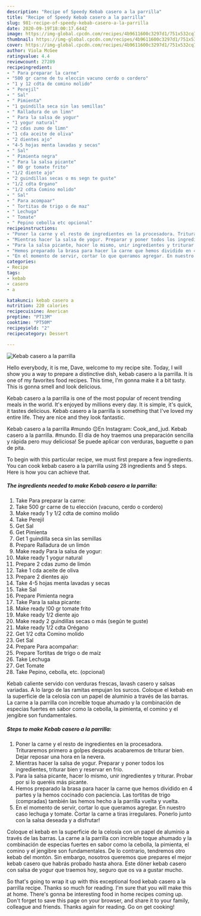```yaml
---
description: "Recipe of Speedy Kebab casero a la parrilla"
title: "Recipe of Speedy Kebab casero a la parrilla"
slug: 981-recipe-of-speedy-kebab-casero-a-la-parrilla
date: 2020-09-19T18:00:17.644Z
image: https://img-global.cpcdn.com/recipes/4b9611600c3297d1/751x532cq70/kebab-casero-a-la-parrilla-foto-principal.jpg
thumbnail: https://img-global.cpcdn.com/recipes/4b9611600c3297d1/751x532cq70/kebab-casero-a-la-parrilla-foto-principal.jpg
cover: https://img-global.cpcdn.com/recipes/4b9611600c3297d1/751x532cq70/kebab-casero-a-la-parrilla-foto-principal.jpg
author: Viola McGee
ratingvalue: 4.4
reviewcount: 27289
recipeingredient:
- " Para preparar la carne"
- "500 gr carne de tu eleccin vacuno cerdo o cordero"
- "1 y 12 cdta de comino molido"
- " Perejil"
- " Sal"
- " Pimienta"
- "1 guindilla seca sin las semillas"
- " Ralladura de un limn"
- " Para la salsa de yogur"
- "1 yogur natural"
- "2 cdas zumo de limn"
- "1 cda aceite de oliva"
- "2 dientes ajo"
- "4-5 hojas menta lavadas y secas"
- " Sal"
- " Pimienta negra"
- " Para la salsa picante"
- " 00 gr tomate frito"
- "1/2 diente ajo"
- "2 guindillas secas o ms segn te guste"
- "1/2 cdta Organo"
- "1/2 cdta Comino molido"
- " Sal"
- " Para acompaar"
- " Tortitas de trigo o de maz"
- " Lechuga"
- " Tomate"
- " Pepino cebolla etc opcional"
recipeinstructions:
- "Poner la carne y el resto de ingredientes en la procesadora. Trituraremos primero a golpes después acabaremos de triturar bien. Dejar reposar una hora en la nevera."
- "Mientras hacer la salsa de yogur. Preparar y poner todos los ingredientes, triturar bien y reservar en frío."
- "Para la salsa picante, hacer lo mismo, unir ingredientes y triturar. Probar por si lo queréis más picante."
- "Hemos preparado la brasa para hacer la carne que hemos dividido en 4 partes y la hemos cocinado con paciencia. Las tortitas de trigo (compradas) también las hemos hecho a la parrilla vuelta y vuelta."
- "En el momento de servir, cortar lo que queramos agregar. En nuestro caso lechuga y tomate. Cortar la carne a tiras irregulares. Ponerlo junto con la salsa deseada y a disfrutar!"
categories:
- Recipe
tags:
- kebab
- casero
- a

katakunci: kebab casero a 
nutrition: 220 calories
recipecuisine: American
preptime: "PT13M"
cooktime: "PT50M"
recipeyield: "2"
recipecategory: Dessert

---
```



![Kebab casero a la parrilla](https://img-global.cpcdn.com/recipes/4b9611600c3297d1/751x532cq70/kebab-casero-a-la-parrilla-foto-principal.jpg)

Hello everybody, it is me, Dave, welcome to my recipe site. Today, I will show you a way to prepare a distinctive dish, kebab casero a la parrilla. It is one of my favorites food recipes. This time, I'm gonna make it a bit tasty. This is gonna smell and look delicious.

Kebab casero a la parrilla is one of the most popular of recent trending meals in the world. It's enjoyed by millions every day. It is simple, it's quick, it tastes delicious. Kebab casero a la parrilla is something that I've loved my entire life. They are nice and they look fantastic.

Kebab casero a la parrilla #mundo 😉En Instagram: Cook_and_jud. Kebab casero a la parrilla. #mundo. El día de hoy traemos una preparación sencilla y rápida pero muy deliciosa! Se puede aplicar con verduras, baguette o pan de pita.


To begin with this particular recipe, we must first prepare a few ingredients. You can cook kebab casero a la parrilla using 28 ingredients and 5 steps. Here is how you can achieve that.

<!--inarticleads1-->

##### The ingredients needed to make Kebab casero a la parrilla:

1. Take  Para preparar la carne:
1. Take 500 gr carne de tu elección (vacuno, cerdo o cordero)
1. Make ready 1 y 1/2 cdta de comino molido
1. Take  Perejil
1. Get  Sal
1. Get  Pimienta
1. Get 1 guindilla seca sin las semillas
1. Prepare  Ralladura de un limón
1. Make ready  Para la salsa de yogur:
1. Make ready 1 yogur natural
1. Prepare 2 cdas zumo de limón
1. Take 1 cda aceite de oliva
1. Prepare 2 dientes ajo
1. Take 4-5 hojas menta lavadas y secas
1. Take  Sal
1. Prepare  Pimienta negra
1. Take  Para la salsa picante:
1. Make ready  !00 gr tomate frito
1. Make ready 1/2 diente ajo
1. Make ready 2 guindillas secas o más (según te guste)
1. Make ready 1/2 cdta Orégano
1. Get 1/2 cdta Comino molido
1. Get  Sal
1. Prepare  Para acompañar:
1. Prepare  Tortitas de trigo o de maíz
1. Take  Lechuga
1. Get  Tomate
1. Take  Pepino, cebolla, etc. (opcional)


Kebab caliente servido con verduras frescas, lavash casero y salsas variadas. A lo largo de las ramitas empujan los surcos. Coloque el kebab en la superficie de la celosía con un papel de aluminio a través de las barras. La carne a la parrilla con increíble toque ahumado y la combinación de especias fuertes en sabor como la cebolla, la pimienta, el comino y el jengibre son fundamentales. 

<!--inarticleads2-->

##### Steps to make Kebab casero a la parrilla:

1. Poner la carne y el resto de ingredientes en la procesadora. Trituraremos primero a golpes después acabaremos de triturar bien. Dejar reposar una hora en la nevera.
1. Mientras hacer la salsa de yogur. Preparar y poner todos los ingredientes, triturar bien y reservar en frío.
1. Para la salsa picante, hacer lo mismo, unir ingredientes y triturar. Probar por si lo queréis más picante.
1. Hemos preparado la brasa para hacer la carne que hemos dividido en 4 partes y la hemos cocinado con paciencia. Las tortitas de trigo (compradas) también las hemos hecho a la parrilla vuelta y vuelta.
1. En el momento de servir, cortar lo que queramos agregar. En nuestro caso lechuga y tomate. Cortar la carne a tiras irregulares. Ponerlo junto con la salsa deseada y a disfrutar!


Coloque el kebab en la superficie de la celosía con un papel de aluminio a través de las barras. La carne a la parrilla con increíble toque ahumado y la combinación de especias fuertes en sabor como la cebolla, la pimienta, el comino y el jengibre son fundamentales. De lo contrario, tendremos otro kebab del montón. Sin embargo, nosotros queremos que prepares el mejor kebab casero que habrás probado hasta ahora. Este döner kebab casero con salsa de yogur que traemos hoy, seguro que os va a gustar mucho. 

So that's going to wrap it up with this exceptional food kebab casero a la parrilla recipe. Thanks so much for reading. I'm sure that you will make this at home. There's gonna be interesting food in home recipes coming up. Don't forget to save this page on your browser, and share it to your family, colleague and friends. Thanks again for reading. Go on get cooking!
